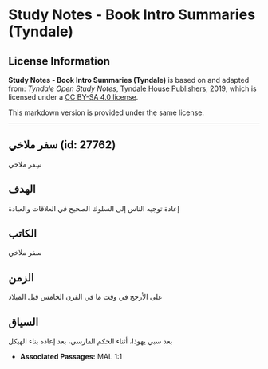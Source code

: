 # Study Notes - Book Intro Summaries (Tyndale)

## License Information

**Study Notes - Book Intro Summaries (Tyndale)** is based on and adapted from: _Tyndale Open Study Notes_, [Tyndale House Publishers](https://tyndaleopenresources.com/), 2019, which is licensed under a [CC BY-SA 4.0 license](https://creativecommons.org/licenses/by-sa/4.0/legalcode.en).

This markdown version is provided under the same license.



--------------------------------

## سفر ملاخي (id: 27762)

سِفر ملاخي

الهدف
-----

إعادة توجيه الناس إلى السلوك الصحيح في العلاقات والعبادة

الكاتب
------

سفر ملاخي

الزمن
-----

على الأرجح في وقت ما في القرن الخامس قبل الميلاد

السياق
------

بعد سبي يهوذا، أثناء الحكم الفارسي، بعد إعادة بناء الهيكل

* **Associated Passages:** MAL 1:1

